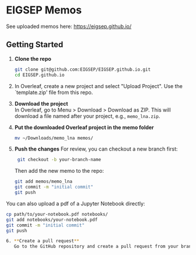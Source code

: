 # EIGSEP Memos

See uploaded memos here: https://eigsep.github.io/

## Getting Started

1. **Clone the repo**  
   ```bash
   git clone git@github.com:EIGSEP/EIGSEP.github.io.git
   cd EIGSEP.github.io

2. In Overleaf, create a new project and select "Upload Project". Use the `template.zip' file from this repo.

3. **Download the project**  
   In Overleaf, go to Menu > Download > Download as ZIP. This will download a file named after your project, e.g., `memo_lna.zip`.

4. **Put the downloaded Overleaf project in the memo folder**
   ```bash
   mv ~/Downloads/memo_lna memos/

5. **Push the changes**
For review, you can checkout a new branch first:
   ```bash
    git checkout -b your-branch-name
    ```
    
    Then add the new memo to the repo:
   ```bash
   git add memos/memo_lna
   git commit -m "initial commit"
   git push

You can also upload a pdf of a Jupyter Notebook directly:
```bash
cp path/to/your-notebook.pdf notebooks/
git add notebooks/your-notebook.pdf
git commit -m "initial commit"
git push

6. **Create a pull request**  
   Go to the GitHub repository and create a pull request from your branch to the main branch. This will allow others to review your changes before merging them into the main branch.
